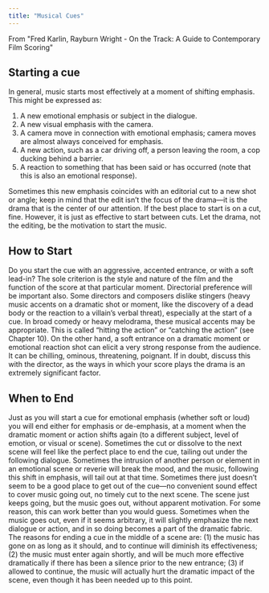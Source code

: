 ```yaml
---
title: "Musical Cues"
---
```


From "Fred Karlin, Rayburn Wright - On the Track: A Guide to Contemporary Film Scoring"

## Starting a cue 

In general, music starts most effectively at a moment of shifting emphasis. This might be expressed as:

1. A new emotional emphasis or subject in the dialogue.
2. A new visual emphasis with the camera.
3. A camera move in connection with emotional emphasis; camera moves are almost
always conceived for emphasis.
4. A new action, such as a car driving off, a person leaving the room, a cop ducking
behind a barrier.
5. A reaction to something that has been said or has occurred (note that this is also an emotional response).
   
Sometimes this new emphasis coincides with an editorial cut to a new shot or angle; keep in mind that the edit isn’t the focus of the drama—it is the drama that is the center of our attention. If the best place to start is on a cut, fine. However, it is just as effective to start between cuts. Let the drama, not the editing, be the motivation to start the music.

## How to Start

Do you start the cue with an aggressive, accented entrance, or with a soft lead-in? The sole criterion is the style and nature of the film and the function of the score at that particular moment. Directorial preference will be important also. Some directors and composers dislike stingers (heavy music accents on a dramatic shot or moment, like the discovery of a dead body or the reaction to a villain’s verbal threat), especially at the start of a cue. In broad comedy or heavy melodrama, these musical accents may be appropriate. This is called “hitting the action” or “catching the action” (see Chapter 10). On the other hand, a soft entrance on a dramatic moment or emotional reaction shot can elicit a very strong response from the audience. It can be chilling, ominous, threatening, poignant. If in doubt, discuss this with the director, as the ways in which your score plays the drama is an extremely significant factor.


## When to End

Just as you will start a cue for emotional emphasis (whether soft or loud) you will end either for emphasis or de-emphasis, at a moment when the dramatic moment or action shifts again (to a different subject, level of emotion, or visual or scene). Sometimes the cut or dissolve to the next scene will feel like the perfect place to end the cue, tailing out under the following dialogue. Sometimes the intrusion of another person or element in an emotional scene or reverie will break the mood, and the music, following this shift in emphasis, will tail out at that time.
Sometimes there just doesn’t seem to be a good place to get out of the cue—no convenient sound effect to cover music going out, no timely cut to the next scene. The scene just keeps going, but the music goes out, without apparent motivation. For some reason, this can work better than you would guess. Sometimes when the music goes out, even if it seems arbitrary, it will slightly emphasize the next dialogue or action, and in so doing becomes a part of the dramatic fabric. The reasons for ending a cue in the middle of a scene are: (1) the music has gone on as long as it should, and to continue will diminish its effectiveness; (2) the music must enter again shortly, and will be much more effective dramatically if there has been a silence prior to the new entrance; (3) if allowed to continue, the music will actually hurt the dramatic impact of the scene, even though it has been needed up to this point.